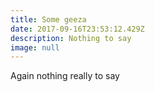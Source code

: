```yaml
---
title: Some geeza
date: 2017-09-16T23:53:12.429Z
description: Nothing to say
image: null
---
```

Again nothing really to say
